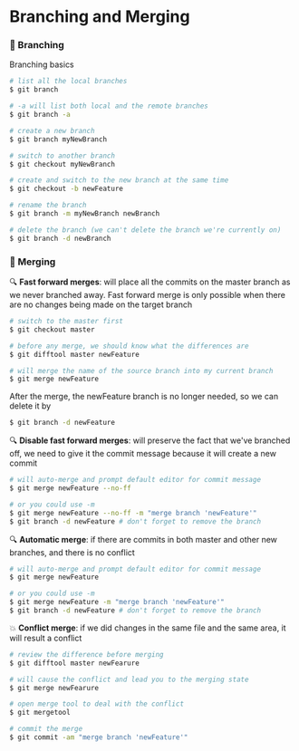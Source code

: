 # Branching and Merging

### :seedling: Branching

Branching basics

```bash
# list all the local branches
$ git branch

# -a will list both local and the remote branches
$ git branch -a

# create a new branch
$ git branch myNewBranch

# switch to another branch
$ git checkout myNewBranch

# create and switch to the new branch at the same time
$ git checkout -b newFeature

# rename the branch
$ git branch -m myNewBranch newBranch

# delete the branch (we can't delete the branch we're currently on)
$ git branch -d newBranch
```

### :twisted_rightwards_arrows: Merging

:mag: **Fast forward merges**: will place all the commits on the master branch as we never branched away. Fast forward merge is only possible when there are no changes being made on the target branch

```bash
# switch to the master first
$ git checkout master

# before any merge, we should know what the differences are
$ git difftool master newFeature

# will merge the name of the source branch into my current branch
$ git merge newFeature
```

After the merge, the newFeature branch is no longer needed, so we can delete it by

```bash
$ git branch -d newFeature
```

:mag: **Disable fast forward merges**: will preserve the fact that we've branched off, we need to give it the commit message because it will create a new commit

```bash
# will auto-merge and prompt default editor for commit message
$ git merge newFeature --no-ff

# or you could use -m
$ git merge newFeature --no-ff -m "merge branch 'newFeature'"
$ git branch -d newFeature # don't forget to remove the branch
```

:mag: **Automatic merge**: if there are commits in both master and other new branches, and there is no conflict

```bash
# will auto-merge and prompt default editor for commit message
$ git merge newFeature

# or you could use -m
$ git merge newFeature -m "merge branch 'newFeature'"
$ git branch -d newFeature # don't forget to remove the branch
```

:collision: **Conflict merge**: if we did changes in the same file and the same area, it will result a conflict

```bash
# review the difference before merging
$ git difftool master newFearure

# will cause the conflict and lead you to the merging state
$ git merge newFearure

# open merge tool to deal with the conflict
$ git mergetool

# commit the merge
$ git commit -am "merge branch 'newFeature'"
```
